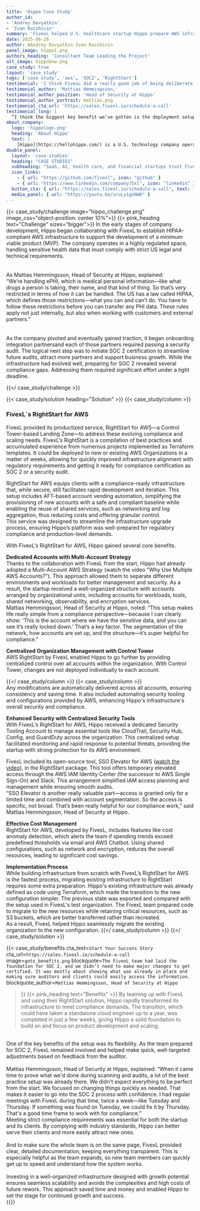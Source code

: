 ```yaml
---
title: 'Hippo Case Study'
author_id:
- 'Andrey Devyatkin'
- 'Ivan Razzhivin' 
summary: 'FivexL helped U.S. healthcare startup Hippo prepare AWS infrastructure for SOC 2 certification. By using FivexL’s RightStart for AWS, Hippo gained a compliance-ready foundation with a well-structured multi-account setup that simplified audits and supported rapid growth.'
date: 2025-06-26 
author: AAndrey Devyatkin Ivan Razzhivin
panel_image: hippo1.png
authors_heading: 'Consultant Team Leading the Project'
alt_image: hippobnw.png
case_study: true
layout: 'case_study'
tags: ['case study', 'aws', 'SOC2', 'RightStart']
testimonial: 'I think FivexL did a really good job of being deliberate, explicit, and highly consistent about the work.'
testimonial_author: 'Mattias Hemmingsson,'
testimonial_author_position: 'Head of Security at Hippo'
testimonial_author_portrait: mattias.png
testimonial_cta_url: 'https://sales.fivexl.io/schedule-a-call'
testimonial_long: |
  “I think the biggest key benefit we’ve gotten is the deployment setup we have. It’s easy — any time we push to GitHub and merge a new PR, it’s automatically going to the development branch. We have full control over whether we want to move to staging or not. That’s helped us group and test changes more effectively. And having that magic button to confirm promotion to prod — we’ve had no major outages, no serious bugs, and I think that’s because this pipeline lets us be as deliberate as we want.”
about_company:
  logo: 'hippologo.png'
  heading: 'About Hippo'
  text: |
    [Hippo](https://hellohippo.com/) is a U.S. technology company operating in the healthcare sector, an industry known for its strict regulatory requirements. Hippo developed a free, smart platform that helps users navigate the complex world of prescription pricing, identifying the lowest available price. It saves up to 97% on prescriptions. Hippo is accepted at over 70,000 pharmacies nationwide, including CVS, Walgreens, Rite Aid, Walmart, Target, Kroger, Publix, Costco, and more. By empowering users to make smarter choices, Hippo takes the pain out of the healthcare system, proving that while health is priceless, medication should be affordable.
double_panel:
  layout: 'case-studies'
  heading: "CASE STUDIES"
  subheading: "SaaS, AI, health care, and financial startups trust FivexL to build their infrastructure in AWS, empowering their businesses to grow faster. Learn how."
  icon_links:
    - { url: "https://github.com/fivexl", icon: "github" }
    - { url: "https://www.linkedin.com/company/5xl", icon: "linkedin" }
  button_cta: { url: "https://sales.fivexl.io/schedule-a-call", text: "Book a consultation" }
  media_panel: { url: "https://youtu.be/uruLy1goNW0" }
---
```

{{< case_study/challenge  image="hippo_challenge.png" image_css="object-position: center 10%">}}
{{< pink_heading text="Challenge"  sizes="bigger">}}
In the early stages of company development, Hippo began collaborating with FivexL to establish HIPAA-compliant AWS infrastructure to support the development of a minimum viable product (MVP). The company operates in a highly regulated space, handling sensitive health data that must comply with strict US legal and technical requirements.<br/>
<br/>  
As Mattias Hemmingsson, Head of Security at Hippo, explained:  
 “We’re handling ePHI, which is medical personal information—like what drugs a person is taking, their name, and that kind of thing. So that’s very restricted in terms of how it can be handled. The US has a law called HIPAA, which defines those restrictions—what you can and can’t do. You have to follow these restrictions before you can transfer any PHI data. These rules apply not just internally, but also when working with customers and external partners.”<br/>
<br/>  
As the company pivoted and eventually gained traction, it began onboarding integration partnersand each of those partners required passing a security audit. The logical next step was to initiate SOC 2 certification to streamline future audits, attract more partners and support business growth. While the infrastructure had evolved well, preparing for SOC 2 revealed several compliance gaps. Addressing them required significant effort under a tight deadline.<br/>

{{</ case_study/challenge >}}  

{{< case_study/solution heading="Solution" >}}
{{< case_study/column >}}
### FivexL´s RightStart for AWS 
FivexL provided its productized service, RightStart for AWS—a Control Tower-based Landing Zone—to address these evolving compliance and scaling needs. FivexL’s RightStart is a compilation of best practices and accumulated experience from numerous projects implemented as Terraform templates. It could be deployed to new or existing AWS Organizations in a matter of weeks, allowing for quickly improved infrastructure alignment with regulatory requirements and getting it ready for compliance certification as SOC 2 or a security audit.  

RightStart for AWS equips clients with a compliance-ready infrastructure that, while secure, still facilitates rapid development and iteration. This setup includes AFT-based account vending automation, simplifying the provisioning of new accounts with a safe and compliant baseline while enabling the reuse of shared services, such as networking and log aggregation, thus reducing costs and offering granular control.  
This service was designed to streamline the infrastructure upgrade process, ensuring Hippo’s platform was well-prepared for regulatory compliance and production-level demands.  

With FivexL’s RightStart for AWS, Hippo gained several core benefits.  
 
**Dedicated Accounts with Multi-Account Strategy**  
Thanks to the collaboration with FivexL from the start, Hippo had already adopted a Multi-Account AWS Strategy (watch the video "Why Use Multiple AWS Accounts?"). This approach allowed them to separate different environments and workloads for better management and security. 
As a result, the startup received a well-organized structure with accounts arranged by organizational units,  including accounts for workloads, tools, shared networking, observability, and encryption services.  
Mattias Hemmingsson, Head of Security at Hippo, noted:
“This setup makes life really simple from a compliance perspective—because I can clearly show: ‘This is the account where we have the sensitive data, and you can see it’s really locked down.’ That’s a key factor. The segmentation of the network, how accounts are set up, and the structure—it’s super helpful for compliance.”
  
**Centralized Organization Management with Control Tower**  
AWS RightStart by FivexL enabled Hippo to go further by providing centralized control over all accounts within the organization. With Control Tower, changes are not deployed individually to each account.    
  
{{</ case_study/column >}}
{{< case_study/column >}}  
Any modifications are automatically delivered across all accounts, ensuring consistency and saving time. It also included automating security tooling and configurations provided by AWS, enhancing Hippo's infrastructure's overall security and compliance.  
  
**Enhanced Security with Centralized Security Tools**  
With FivexL’s RightStart for AWS, Hippo received a dedicated Security Tooling Account to manage essential tools like CloudTrail, Security Hub, Config, and GuardDuty across the organization. This centralized setup facilitated monitoring and rapid response to potential threats, providing the startup with strong protection for its AWS environment.  
  
FivexL included its open-source tool, SSO Elevator for AWS ([watch the video](https://youtu.be/CrIfaNpuCeY?feature=shared)), in the RightStart package. This tool offers temporary elevated access through the AWS IAM Identity Center (the successor to AWS Single Sign-On) and Slack. This arrangement simplified IAM access planning and management while ensuring smooth audits.  
“SSO Elevator is another really valuable part—access is granted only for a limited time and combined with account segmentation. So the access is specific, not broad. That’s been really helpful for our compliance work,” said Mattias Hemmingsson, Head of Security at Hippo. 

**Effective Cost Management**  
RightStart for AWS, developed by FivexL, includes features like cost anomaly detection, which alerts the team if spending trends exceed predefined thresholds via email and AWS Chatbot. Using shared configurations, such as network and encryption, reduces the overall resources, leading to significant cost savings.  

**Implementation Process**  
While building infrastructure from scratch with FivexL’s RightStart for AWS is the fastest process, migrating existing infrastructure to RightStart requires some extra preparation. Hippo's existing infrastructure was already defined as code using Terraform, which made the transition to the new configuration simpler. The previous state was exported and compared with the setup used in FivexL's test organization. The FivexL team prepared code to migrate to the new resources while retaining critical resources, such as S3 buckets, which are better transferred rather than recreated.  
As a result, FivexL helped Hippo seamlessly migrate the existing organization to the new configuration. 
{{</ case_study/column >}}
{{</ case_study/solution >}}


{{< case_study/benefits
    cta_text=`Start Your Success Story`
    cta_url=`https://sales.fivexl.io/schedule-a-call`
    image=`goto_benefits.png`
    blockquote=`The FivexL team had laid the foundation for SOC 2, and we didn’t need to make major changes to get certified. It was mostly about showing what was already in place and making sure auditors and clients could easily access the information.`
    blockquote_author=`Mattias Hemmingsson, Head of Security at Hippo`
>}}
{{< pink_heading text="Benefits" >}}
By teaming up with FivexL and using their RightStart solution, Hippo rapidly transformed its infrastructure to meet compliance demands. The transition, which could have taken a standalone cloud engineer up to a year, was completed in just a few weeks, giving Hippo a solid foundation to build on and focus on product development and scaling.<br/>
<br/>  
One of the key benefits of the setup was its flexibility. As the team prepared for SOC 2, FivexL remained involved and helped make quick, well-targeted adjustments based on feedback from the auditor.<br/> 
<br/> 
Mattias Hemmingsson, Head of Security at Hippo, explained:
“When it came time to prove what we'd done during scanning and audits, a lot of the best practice setup was already there. We didn't expect everything to be perfect from the start. We focused on changing things quickly as needed. That makes it easier to go into the SOC 2 process with confidence. I had regular meetings with FivexL during that time, twice a week—like Tuesday and Thursday. If something was found on Tuesday, we could fix it by Thursday. That's a good time frame to work with for compliance.”
<br/>
Meeting strict compliance requirements was essential for both the startup and its clients. By complying with industry standards, Hippo can better serve their clients and more easily attract new ones.<br/> 
<br/>
And to make sure the whole team is on the same page, FivexL provided clear, detailed documentation, keeping everything transparent. This is especially helpful as the team expands, so new team members can quickly get up to speed and understand how the system works.<br/>
<br/> 
Investing in a well-organized infrastructure designed with growth potential ensures seamless scalability and avoids the complexities and high costs of future rework. This approach saved time and money and enabled Hippo to set the stage for continued growth and success.<br/>  
{{</ case_study/benefits >}}  


